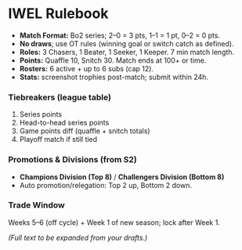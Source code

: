 # IWEL Rulebook

- **Match Format:** Bo2 series; 2–0 = 3 pts, 1–1 = 1 pt, 0–2 = 0 pts.
- **No draws**; use OT rules (winning goal or switch catch as defined).
- **Roles:** 3 Chasers, 1 Beater, 1 Seeker, 1 Keeper. 7 min match length.
- **Points:** Quaffle 10, Snitch 30. Match ends at 100+ or time.
- **Rosters:** 6 active + up to 6 subs (cap 12).
- **Stats:** screenshot trophies post-match; submit within 24h.

### Tiebreakers (league table)
1. Series points
2. Head-to-head series points
3. Game points diff (quaffle + snitch totals)
4. Playoff match if still tied

### Promotions & Divisions (from S2)
- **Champions Division (Top 8)** / **Challengers Division (Bottom 8)**
- Auto promotion/relegation: Top 2 up, Bottom 2 down.

### Trade Window
Weeks 5–6 (off cycle) + Week 1 of new season; lock after Week 1.

*(Full text to be expanded from your drafts.)*
